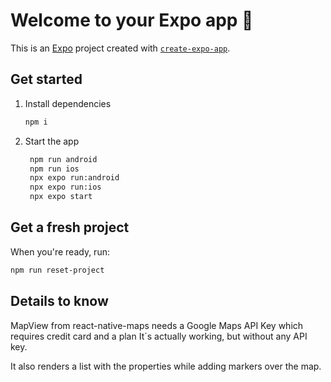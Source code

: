 # Welcome to your Expo app 👋

This is an [Expo](https://expo.dev) project created with [`create-expo-app`](https://www.npmjs.com/package/create-expo-app).

## Get started

1. Install dependencies

   ```bash
   npm i
   ```

2. Start the app

   ```bash
    npm run android
    npm run ios
    npx expo run:android
    npx expo run:ios
    npx expo start
   ```

## Get a fresh project

When you're ready, run:

```bash
npm run reset-project
```

## Details to know

MapView from react-native-maps needs a Google Maps API Key which requires credit card and a plan
It´s actually working, but without any API key.

It also renders a list with the properties while adding markers over the map.
